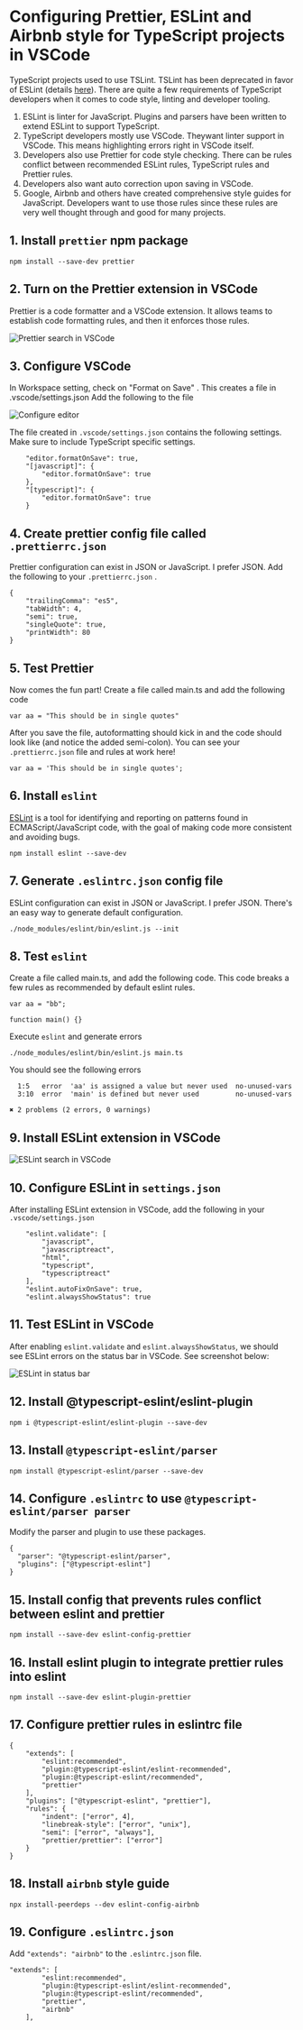 # Configuring Prettier, ESLint and Airbnb style for TypeScript projects in VSCode

TypeScript projects used to use TSLint. TSLint has been deprecated in favor of ESLint (details [here](https://medium.com/palantir/tslint-in-2019-1a144c2317a9)). There are quite a few requirements of TypeScript developers when it comes to code style, linting and developer tooling.

1. ESLint is linter for JavaScript. Plugins and parsers have been written to extend ESLint to support TypeScript.
2. TypeScript developers mostly use VSCode. Theywant linter support in VSCode. This means highlighting errors right in VSCode itself.
3. Developers also use Prettier for code style checking. There can be rules conflict between recommended ESLint rules, TypeScript rules and Prettier rules.
4. Developers also want auto correction upon saving in VSCode.
5. Google, Airbnb and others have created comprehensive style guides for JavaScript. Developers want to use those rules since these rules are very well thought through and good for many projects.

## 1. Install `prettier` npm package

```
npm install --save-dev prettier
```

## 2. Turn on the Prettier extension in VSCode

Prettier is a code formatter and a VSCode extension. It allows teams to establish code formatting rules, and then it enforces those rules.

![Prettier search in VSCode](docs/prettier-extension.png)

## 3. Configure VSCode

In Workspace setting, check on "Format on Save" . This creates a file in .vscode/settings.json
Add the following to the file

![Configure editor](docs/configure-editor.png)

The file created in `.vscode/settings.json` contains the following settings. Make sure to include TypeScript specific settings.

```
    "editor.formatOnSave": true,
    "[javascript]": {
        "editor.formatOnSave": true
    },
    "[typescript]": {
        "editor.formatOnSave": true
    }
```

## 4. Create prettier config file called `.prettierrc.json`

Prettier configuration can exist in JSON or JavaScript. I prefer JSON. Add the following to your `.prettierrc.json` .

```
{
    "trailingComma": "es5",
    "tabWidth": 4,
    "semi": true,
    "singleQuote": true,
    "printWidth": 80
}

```

## 5. Test Prettier

Now comes the fun part! Create a file called main.ts and add the following code

```
var aa = "This should be in single quotes"
```

After you save the file, autoformatting should kick in and the code should look like (and notice the added semi-colon). You can see your `.prettierrc.json` file and rules at work here!

```
var aa = 'This should be in single quotes';
```

## 6. Install `eslint`

[ESLint](https://eslint.org/) is a tool for identifying and reporting on patterns found in ECMAScript/JavaScript code, with the goal of making code more consistent and avoiding bugs.

```
npm install eslint --save-dev
```

## 7. Generate `.eslintrc.json` config file

ESLint configuration can exist in JSON or JavaScript. I prefer JSON. There's an easy way to generate default configuration.

```
./node_modules/eslint/bin/eslint.js --init
```

## 8. Test `eslint`

Create a file called main.ts, and add the following code. This code breaks a few rules as recommended by default eslint rules.

```
var aa = "bb";

function main() {}
```

Execute `eslint` and generate errors

```
./node_modules/eslint/bin/eslint.js main.ts
```

You should see the following errors

```
  1:5   error  'aa' is assigned a value but never used  no-unused-vars
  3:10  error  'main' is defined but never used         no-unused-vars

✖ 2 problems (2 errors, 0 warnings)

```

## 9. Install ESLint extension in VSCode

![ESLint search in VSCode](docs/eslint-extension.png)

## 10. Configure ESLint in `settings.json`

After installing ESLint extension in VSCode, add the following in your `.vscode/settings.json`

```
    "eslint.validate": [
        "javascript",
        "javascriptreact",
        "html",
        "typescript",
        "typescriptreact"
    ],
    "eslint.autoFixOnSave": true,
    "eslint.alwaysShowStatus": true
```

## 11. Test ESLint in VSCode

After enabling `eslint.validate` and `eslint.alwaysShowStatus`, we should see ESLint errors on the status bar in VSCode. See screenshot below:

![ESLint in status bar](docs/eslint-status.png)

## 12. Install @typescript-eslint/eslint-plugin

```
npm i @typescript-eslint/eslint-plugin --save-dev
```

## 13. Install `@typescript-eslint/parser`

```
npm install @typescript-eslint/parser --save-dev
```

## 14. Configure `.eslintrc` to use `@typescript-eslint/parser parser`

Modify the parser and plugin to use these packages.

```
{
  "parser": "@typescript-eslint/parser",
  "plugins": ["@typescript-eslint"]
}
```

## 15. Install config that prevents rules conflict between eslint and prettier

```
npm install --save-dev eslint-config-prettier
```

## 16. Install eslint plugin to integrate prettier rules into eslint

```
npm install --save-dev eslint-plugin-prettier
```

## 17. Configure prettier rules in eslintrc file

```
{
    "extends": [
        "eslint:recommended",
        "plugin:@typescript-eslint/eslint-recommended",
        "plugin:@typescript-eslint/recommended",
        "prettier"
    ],
    "plugins": ["@typescript-eslint", "prettier"],
    "rules": {
        "indent": ["error", 4],
        "linebreak-style": ["error", "unix"],
        "semi": ["error", "always"],
        "prettier/prettier": ["error"]
    }
}
```

## 18. Install `airbnb` style guide

```
npx install-peerdeps --dev eslint-config-airbnb
```

## 19. Configure `.eslintrc.json`

Add `"extends": "airbnb"` to the `.eslintrc.json` file.

```
"extends": [
        "eslint:recommended",
        "plugin:@typescript-eslint/eslint-recommended",
        "plugin:@typescript-eslint/recommended",
        "prettier",
        "airbnb"
    ],
```
